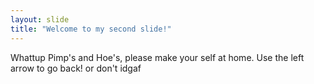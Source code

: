 ```yaml
---
layout: slide
title: "Welcome to my second slide!"
---
```

Whattup Pimp's and Hoe's, please make your self at home.
Use the left arrow to go back! or don't idgaf
